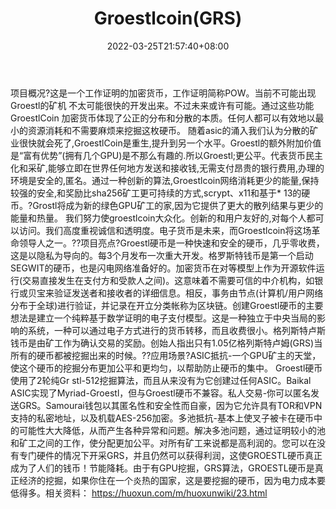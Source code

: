 ﻿---
weight: 
title: "Groestlcoin(GRS)"
description: "这是一个工作证明的加密货币，工作证明简称POW"
date: 2022-03-25T21:57:40+08:00
lastmod: 2022-03-25T16:45:40+08:00
draft: false
authors: ["Metabd"]
featuredImage: "groestlcoingrs.webp"
link: ""
tags: ["数字代币","Groestlcoin(GRS)"]
categories: ["navigation"]
navigation: ["数字代币"]
lightgallery: true
toc: true
pinned: false
recommend: false
recommend1: false
---
项目概况?这是一个工作证明的加密货币，工作证明简称POW。当前不可能出现 Groestl的矿机 不太可能很快的开发出来。不过未来或许有可能。通过这些功能GroestlCoin 加密货币体现了公正的分布和分散的本质。任何人都可以有效地以最小的资源消耗和不需要麻烦来挖掘这枚硬币。 随着asic的涌入我们认为分散的矿业很快就会死了,GroestlCoin是重生,提升到另一个水平。Groestl的额外附加价值是“富有优势”(拥有几个GPU)是不那么有趣的.所以Groestl;更公平。代表货币民主化和采矿,能够立即在世界任何地方发送和接收钱,无需支付昂贵的银行费用,办理的环境是安全的,匿名。通过一种创新的算法,Groestlcoin网络消耗更少的能量,保持较强的安全,和奖励比sha256矿工更可持续的方式,scrypt、x11和基于* 13的硬币。?Grostl将成为新的绿色GPU矿工的家,因为它提供了更大的散列结果与更少的能量和热量。 我们努力使groestlcoin大众化。创新的和用户友好的,对每个人都可以访问。我们高度重视诚信和透明度。电子货币是未来，而Groestlcoin将这场革命领导人之一。??项目亮点?Groestl硬币是一种快速和安全的硬币，几乎零收费，这是以隐私为导向的。每3个月发布一次重大开发。格罗斯特钱币是第一个启动SEGWIT的硬币，也是闪电网络准备好的。加密货币在对等模型上作为开源软件运行(交易直接发生在支付方和受款人之间)。这意味着不需要可信的中介机构，如银行或贝宝来验证发送者和接收者的详细信息。相反，事务由节点(计算机/用户网络分布于全球)进行验证，并记录在开立分类帐称为区块链。创建Groestl硬币的主要想法是建立一个纯粹基于数学证明的电子支付模型。这是一种独立于中央当局的影响的系统，一种可以通过电子方式进行的货币转移，而且收费很小。格列斯特卢斯钱币是由矿工作为确认交易的奖励。创始人指出只有1.05亿格列斯特卢姆(GRS)当所有的硬币都被挖掘出来的时候。??应用场景?ASIC抵抗-一个GPU矿主的天堂，使这个硬币的挖掘分布更加公平和更均匀，以帮助防止硬币的集中。
Groestl硬币使用了2轮纯Gr stl-512挖掘算法，而且从来没有为它创建过任何ASIC。Baikal ASIC实现了Myriad-Groestl，但与Groestl硬币不兼容。私人交易-你可以匿名发送GRS。Samourai钱包以其匿名性和安全性而自豪，因为它允许具有TOR和VPN支持的私密地址，以及机载AES-256加密。多池抵抗-基本上使叉子被卡在硬币中的可能性大大降低，从而产生各种异常和问题。解决多池问题，通过证明较小的池和矿工之间的工作，使分配更加公平。对所有矿工来说都是高利润的。您可以在没有专门硬件的情况下开采GRS，并且仍然可以获得利润，这使GROESTL硬币真正成为了人们的钱币！节能降耗。由于有GPU挖掘，GRS算法，GROESTL硬币是真正经济的挖掘，如果你住在一个炎热的国家，这是要挖掘的硬币，因为电力成本要低得多。相关资料：
https://huoxun.com/m/huoxunwiki/23.html
